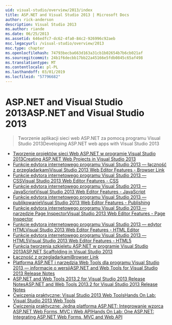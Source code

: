 ```yaml
---
uid: visual-studio/overview/2013/index
title: ASP.NET and Visual Studio 2013 | Microsoft Docs
author: rick-anderson
description: Visual Studio 2013
ms.author: riande
ms.date: 06/25/2013
ms.assetid: 646edfc7-dc62-4fa0-84c2-926996c92aeb
msc.legacyurl: /visual-studio/overview/2013
msc.type: chapter
ms.openlocfilehash: 74793becba663d163a31cb1b02654b7b6cb021af
ms.sourcegitcommit: 24b1f6decbb17bb22a45166e5fdb0845c65af498
ms.translationtype: MT
ms.contentlocale: pl-PL
ms.lasthandoff: 03/01/2019
ms.locfileid: "57796682"
---
```

<a name="aspnet-and-visual-studio-2013"></a><span data-ttu-id="05c67-103">ASP.NET and Visual Studio 2013</span><span class="sxs-lookup"><span data-stu-id="05c67-103">ASP.NET and Visual Studio 2013</span></span>
====================
> <span data-ttu-id="05c67-104">Tworzenie aplikacji sieci web ASP.NET za pomocą programu Visual Studio 2013</span><span class="sxs-lookup"><span data-stu-id="05c67-104">Developing ASP.NET web apps with Visual Studio 2013</span></span>


- [<span data-ttu-id="05c67-105">Tworzenie projektów sieci Web ASP.NET w programie Visual Studio 2013</span><span class="sxs-lookup"><span data-stu-id="05c67-105">Creating ASP.NET Web Projects in Visual Studio 2013</span></span>](creating-web-projects-in-visual-studio.md)
- [<span data-ttu-id="05c67-106">Funkcje edytora internetowego programu Visual Studio 2013 — łączność z przeglądarkami</span><span class="sxs-lookup"><span data-stu-id="05c67-106">Visual Studio 2013 Web Editor Features - Browser Link</span></span>](visual-studio-2013-web-editor-features-browser-link.md)
- [<span data-ttu-id="05c67-107">Funkcje edytora internetowego programu Visual Studio 2013 — CSS</span><span class="sxs-lookup"><span data-stu-id="05c67-107">Visual Studio 2013 Web Editor Features - CSS</span></span>](visual-studio-2013-web-editor-features-css.md)
- [<span data-ttu-id="05c67-108">Funkcje edytora internetowego programu Visual Studio 2013 — JavaScript</span><span class="sxs-lookup"><span data-stu-id="05c67-108">Visual Studio 2013 Web Editor Features - JavaScript</span></span>](visual-studio-2013-web-editor-features-javascript.md)
- [<span data-ttu-id="05c67-109">Funkcje edytora internetowego programu Visual Studio 2013 — publikowanie</span><span class="sxs-lookup"><span data-stu-id="05c67-109">Visual Studio 2013 Web Editor Features - Publishing</span></span>](visual-studio-2013-web-editor-features-publishing.md)
- [<span data-ttu-id="05c67-110">Funkcje edytora internetowego programu Visual Studio 2013 — narzędzie Page Inspector</span><span class="sxs-lookup"><span data-stu-id="05c67-110">Visual Studio 2013 Web Editor Features - Page Inspector</span></span>](visual-studio-2013-web-editor-features-page-inspector.md)
- [<span data-ttu-id="05c67-111">Funkcje edytora internetowego programu Visual Studio 2013 — edytor HTML</span><span class="sxs-lookup"><span data-stu-id="05c67-111">Visual Studio 2013 Web Editor Features - HTML Editor</span></span>](visual-studio-2013-web-editor-features-html-editor.md)
- [<span data-ttu-id="05c67-112">Funkcje edytora internetowego programu Visual Studio 2013 — HTML5</span><span class="sxs-lookup"><span data-stu-id="05c67-112">Visual Studio 2013 Web Editor Features - HTML5</span></span>](visual-studio-2013-web-editor-features-html5.md)
- [<span data-ttu-id="05c67-113">Funkcja tworzenia szkieletu ASP.NET w programie Visual Studio 2013</span><span class="sxs-lookup"><span data-stu-id="05c67-113">ASP.NET Scaffolding in Visual Studio 2013</span></span>](aspnet-scaffolding-overview.md)
- [<span data-ttu-id="05c67-114">Łączność z przeglądarkami</span><span class="sxs-lookup"><span data-stu-id="05c67-114">Browser Link</span></span>](using-browser-link.md)
- [<span data-ttu-id="05c67-115">Platforma ASP.NET i narzędzia Web Tools dla programu Visual Studio 2013 — informacje o wersji</span><span class="sxs-lookup"><span data-stu-id="05c67-115">ASP.NET and Web Tools for Visual Studio 2013 Release Notes</span></span>](release-notes.md)
- [<span data-ttu-id="05c67-116">ASP.NET and Web Tools 2013.2 for Visual Studio 2013 Release Notes</span><span class="sxs-lookup"><span data-stu-id="05c67-116">ASP.NET and Web Tools 2013.2 for Visual Studio 2013 Release Notes</span></span>](aspnet-and-web-tools-20132-preview-for-visual-studio-2013-release-notes.md)
- [<span data-ttu-id="05c67-117">Ćwiczenia praktyczne: Visual Studio 2013 Web Tools</span><span class="sxs-lookup"><span data-stu-id="05c67-117">Hands On Lab: Visual Studio 2013 Web Tools</span></span>](visual-studio-2013-web-tools.md)
- [<span data-ttu-id="05c67-118">Ćwiczenia praktyczne: Jedna platforma ASP.NET: Integrowanie wzorca ASP.NET Web Forms, MVC i Web API</span><span class="sxs-lookup"><span data-stu-id="05c67-118">Hands On Lab: One ASP.NET: Integrating ASP.NET Web Forms, MVC and Web API</span></span>](one-aspnet-integrating-aspnet-web-forms-mvc-and-web-api.md)
